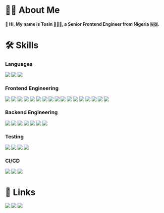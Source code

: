 # 👨🏾 About Me

#### 👋 Hi, My name is **Tosin** 👨🏿‍💻, a Senior Frontend Engineer from Nigeria 🇳🇬.

# 🛠 Skills

### Languages

[<img src="https://img.shields.io/badge/javascript-%23323330.svg?style=for-the-badge&logo=javascript&logoColor=%23F7DF1E" >](https://developer.mozilla.org/en-US/docs/Web/JavaScript) [<img src="https://img.shields.io/badge/typescript-%23007ACC.svg?style=for-the-badge&logo=typescript&logoColor=white" >](https://www.typescriptlang.org/) [<img src="https://img.shields.io/badge/-GraphQL-E10098?style=for-the-badge&logo=graphql&logoColor=white" >](https://graphql.org/)

### Frontend Engineering

[<img src="https://img.shields.io/badge/react-%2320232a.svg?style=for-the-badge&logo=react&logoColor=%2361DAFB" >](https://react.dev/) [<img src="](https://img.shields.io/badge/Next-black?style=for-the-badge&logo=next.js&logoColor=white" >](https://nextjs.org/) [<img src="https://img.shields.io/badge/Gatsby-%23663399.svg?style=for-the-badge&logo=gatsby&logoColor=white" >](https://www.gatsbyjs.com/) [<img src="https://img.shields.io/badge/-Storybook-FF4785?style=for-the-badge&logo=storybook&logoColor=white" >](https://storybook.js.org/) [<img src="https://img.shields.io/badge/-ApolloGraphQL-311C87?style=for-the-badge&logo=apollo-graphql" >](https://www.apollographql.com/) [<img src="https://img.shields.io/badge/React_Router-CA4245?style=for-the-badge&logo=react-router&logoColor=white" >](https://reactrouter.com/) [<img src="https://img.shields.io/badge/redux-%23593d88.svg?style=for-the-badge&logo=redux&logoColor=white" >](https://redux.js.org/) [<img src="https://img.shields.io/badge/rxjs-%23B7178C.svg?style=for-the-badge&logo=reactivex&logoColor=white" >](https://rxjs.dev/) [<img src="https://img.shields.io/badge/-React%20Query-FF4154?style=for-the-badge&logo=react%20query&logoColor=white" >](https://redux-toolkit.js.org/rtk-query/overview) [<img src="(https://img.shields.io/badge/html5-%23E34F26.svg?style=for-the-badge&logo=html5&logoColor=white" >](https://html.com/) [<img src="https://img.shields.io/badge/webpack-%238DD6F9.svg?style=for-the-badge&logo=webpack&logoColor=black" >](https://webpack.js.org/) [<img src="https://img.shields.io/badge/vite-%23646CFF.svg?style=for-the-badge&logo=vite&logoColor=white" >](https://vitejs.dev/) [<img src="https://img.shields.io/badge/GULP-%23CF4647.svg?style=for-the-badge&logo=gulp&logoColor=white" >](https://gulpjs.com/) [<img src="https://img.shields.io/badge/css3-%231572B6.svg?style=for-the-badge&logo=css3&logoColor=white" >](https://developer.mozilla.org/en-US/docs/Web/CSS) [<img src="https://img.shields.io/badge/MUI-%230081CB.svg?style=for-the-badge&logo=mui&logoColor=white" >](https://mui.com/) [<img src="https://img.shields.io/badge/tailwindcss-%2338B2AC.svg?style=for-the-badge&logo=tailwind-css&logoColor=white" >](https://tailwindcss.com/) [<img src="https://img.shields.io/badge/SASS-hotpink.svg?style=for-the-badge&logo=SASS&logoColor=white" >](https://sass-lang.com/)

### Backend Engineering

[<img src="(https://img.shields.io/badge/node.js-6DA55F?style=for-the-badge&logo=node.js&logoColor=white" >](https://nodejs.org/en) [<img src="https://img.shields.io/badge/express.js-%23404d59.svg?style=for-the-badge&logo=express&logoColor=%2361DAFB" >](https://expressjs.com/) [<img src="https://img.shields.io/badge/MongoDB-%234ea94b.svg?style=for-the-badge&logo=mongodb&logoColor=white" >](https://www.mongodb.com/) [<img src="https://img.shields.io/badge/redis-%23DD0031.svg?style=for-the-badge&logo=redis&logoColor=white" >](https://redis.io/) [<img src="https://img.shields.io/badge/firebase-a08021?style=for-the-badge&logo=firebase&logoColor=ffcd34" >](https://firebase.google.com/) [<img src="https://img.shields.io/badge/-Swagger-%23Clojure?style=for-the-badge&logo=swagger&logoColor=white" >](https://swagger.io/) [<img src="https://img.shields.io/badge/Postman-FF6C37?style=for-the-badge&logo=postman&logoColor=white" >](https://www.postman.com/)

### Testing

[<img src="https://img.shields.io/badge/-jest-%23C21325?style=for-the-badge&logo=jest&logoColor=white" >](https://jestjs.io/) [<img src="https://img.shields.io/badge/-TestingLibrary-%23E33332?style=for-the-badge&logo=testing-library&logoColor=white" >](https://testing-library.com/) [<img src="https://img.shields.io/badge/-cypress-%23E5E5E5?style=for-the-badge&logo=cypress&logoColor=058a5e" >](https://www.cypress.io/) [<img src="https://img.shields.io/badge/-selenium-%43B02A?style=for-the-badge&logo=selenium&logoColor=white" >](https://www.selenium.dev/)

### CI/CD

[<img src="https://img.shields.io/badge/github%20actions-%232671E5.svg?style=for-the-badge&logo=githubactions&logoColor=white" >](https://docs.github.com/actions) [<img src="https://img.shields.io/badge/AWS-%23FF9900.svg?style=for-the-badge&logo=amazon-aws&logoColor=white" >](https://aws.amazon.com/) [<img src="https://img.shields.io/badge/vercel-%23000000.svg?style=for-the-badge&logo=vercel&logoColor=white" >](https://vercel.com/)

# 🔗 Links

[<img src="https://img.shields.io/badge/github-%23121011.svg?style=for-the-badge&logo=github&logoColor=white">](https://github.com/tosin-ojo) [<img src="https://img.shields.io/badge/linkedin-%230077B5.svg?style=for-the-badge&logo=linkedin&logoColor=white">](https://www.linkedin.com/in/t0sin0j0/) [<img src="https://img.shields.io/badge/Gmail-D14836?style=for-the-badge&logo=gmail&logoColor=white">](mailto:ojo.oluwatosin.adebayo@gmail.com)

<!---
Tosin-Ojo/Tosin-Ojo is a ✨ special ✨ repository because its `README.md` (this file) appears on your GitHub profile.
You can click the Preview link to take a look at your changes.
--->
